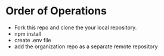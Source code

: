 # Order of Operations

* Fork this repo and clone the your local repository.
* npm install
* create .env file
* add the organization repo as a separate remote repository
